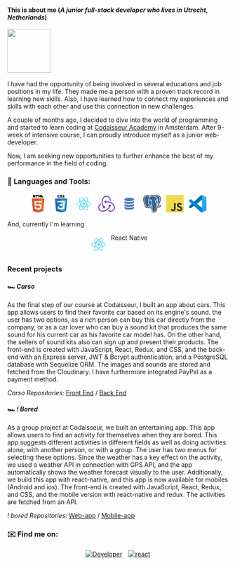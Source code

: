 #### This is about me (*A junior full-stack developer who lives in Utrecht, Netherlands*)

<img src="https://i.pinimg.com/originals/ff/46/38/ff4638bb13299ab514a0df5c073051c0.gif" width="100" height="100">

I have had the opportunity of being involved in several educations and job positions in my life. They made me a person with a proven track record in learning new skills. Also, I have learned how to connect my experiences and skills with each other and use this connection in new challenges. 

A couple of months ago, I decided to dive into the world of programming and started to learn coding at <a href="https://codaisseur.com/">Codaisseur Academy</a> in Amsterdam. After 9-week of intensive course, I can proudly introduce myself as a junior web-developer.

Now, I am seeking new opportunities to further enhance the best of my performance in the field of coding.


### 🧰 Languages and Tools:
<p align="center">
<img src="https://raw.githubusercontent.com/github/explore/80688e429a7d4ef2fca1e82350fe8e3517d3494d/topics/html/html.png" alt="html" height="40" style="vertical-align:top; margin:4px">
<img src="https://raw.githubusercontent.com/github/explore/80688e429a7d4ef2fca1e82350fe8e3517d3494d/topics/css/css.png" alt="css" height="40" style="vertical-align:top; margin:4px">
<img src="https://raw.githubusercontent.com/github/explore/80688e429a7d4ef2fca1e82350fe8e3517d3494d/topics/react/react.png" alt="react" height="40" style="vertical-align:top; margin:4px">
<img src="https://raw.githubusercontent.com/github/explore/80688e429a7d4ef2fca1e82350fe8e3517d3494d/topics/redux/redux.png" alt="redux" height="40" style="vertical-align:top; margin:4px">
<img src="https://raw.githubusercontent.com/github/explore/80688e429a7d4ef2fca1e82350fe8e3517d3494d/topics/sql/sql.png" alt="sql" height="40" style="vertical-align:top; margin:4px">
<img src="https://raw.githubusercontent.com/github/explore/80688e429a7d4ef2fca1e82350fe8e3517d3494d/topics/postgresql/postgresql.png" alt="postgresql" height="40" style="vertical-align:top; margin:4px">
<img src="https://raw.githubusercontent.com/github/explore/80688e429a7d4ef2fca1e82350fe8e3517d3494d/topics/javascript/javascript.png" alt="Javascript" height="40" style="vertical-align:top; margin:4px">
<img src="https://raw.githubusercontent.com/github/explore/80688e429a7d4ef2fca1e82350fe8e3517d3494d/topics/visual-studio-code/visual-studio-code.png" alt="VS Code" height="40" style="vertical-align:top; margin:4px">
</p>

And, currently I'm learning
<p align="center">
<img src="https://raw.githubusercontent.com/github/explore/80688e429a7d4ef2fca1e82350fe8e3517d3494d/topics/react/react.png" alt="react" height="40" style="vertical-align:top; margin:4px"> React Native
 </p>

### Recent projects

#### 🏎 *Carso*

As the final step of our course at Codaisseur, I built an app about cars. This app allows users to find their favorite car based on its engine's sound. the user has two options, as a rich person can buy this car directly from the company, or as a car lover who can buy a sound kit that produces the same sound for his current car as his favorite car model has. On the other hand, the sellers of sound kits also can sign up and present their products.
The front-end is created with JavaScript, React, Redux, and CSS, and the back-end with an Express server, JWT & Bcrypt authentication, and a PostgreSQL database with Sequelize ORM.
The images and sounds are stored and fetched from the Cloudinary. I have furthermore integrated PayPal as a payment method.

*Carso Repositories:*  <a href="https://github.com/Alinemati1987/carso-frontend">Front End</a> / <a href="https://github.com/Alinemati1987/carso-backend">Back End</a>


#### 🏎 *! Bored*

As a group project at Codaisseur, we built an entertaining app. This app allows users to find an activity for themselves when they are bored. This app suggests different activities in different fields as well as doing activities alone, with another person, or with a group. The user has two menus for selecting these options.
Since the weather has a key effect on the activity, we used a weather API in connection with GPS API, and the app automatically shows the weather forecast visually to the user. 
Additionally, we build this app with react-native, and this app is now available for mobiles (Android and ios). 
The front-end is created with JavaScript, React, Redux, and CSS, and the mobile version with react-native and redux.
The activities are fetched from an API.

*! bored Repositories:*  <a href="https://github.com/Alinemati1987/Bored-frontend">Web-app</a> / <a href="https://github.com/Alinemati1987/boredNative">Mobile-app</a>



### ✉️ Find me on:

<p align="center">
 <a href="https://www.linkedin.com/in/alinemati1987/" target="_blank" rel="noopener noreferrer"> <img src="https://cdn.jsdelivr.net/npm/simple-icons@v3/icons/linkedin.svg" alt="Developer" height="40" style="vertical-align:top; margin:5px"></a>
 <a href="https://mail.google.com/mail/u/0/?tab=rm&ogbl#inbox?compose=new"> <img src="https://cdn.jsdelivr.net/npm/simple-icons@v3/icons/gmail.svg" alt="react" height="40" style="vertical-align:top; margin:5px"></a>
</p>

